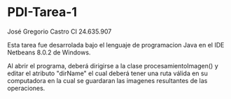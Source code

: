 # PDI-Tarea-1

José Gregorio Castro
CI 24.635.907

Esta tarea fue desarrolada bajo el lenguaje de programacion Java en el IDE Netbeans 8.0.2 de Windows.

Al abrir el programa, deberá dirigirse a la clase procesamientoImagen() y editar el atributo "dirName" el cual deberá tener una ruta válida en su computadora en la cual se guardaran las imagenes resultantes de las operaciones.
